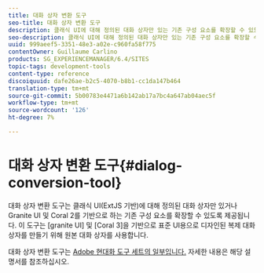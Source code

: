```yaml
---
title: 대화 상자 변환 도구
seo-title: 대화 상자 변환 도구
description: 클래식 UI에 대해 정의된 대화 상자만 있는 기존 구성 요소를 확장할 수 있도록 대화 상자 변환 도구가 제공됩니다.
seo-description: 클래식 UI에 대해 정의된 대화 상자만 있는 기존 구성 요소를 확장할 수 있도록 대화 상자 변환 도구가 제공됩니다.
uuid: 999aeef5-3351-48e3-a02e-c960fa58f775
contentOwner: Guillaume Carlino
products: SG_EXPERIENCEMANAGER/6.4/SITES
topic-tags: development-tools
content-type: reference
discoiquuid: dafe26ae-b2c5-4070-b8b1-cc1da147b464
translation-type: tm+mt
source-git-commit: 5b00783e4471a6b142ab17a7bc4a647ab04aec5f
workflow-type: tm+mt
source-wordcount: '126'
ht-degree: 7%

---
```



# 대화 상자 변환 도구{#dialog-conversion-tool}

대화 상자 변환 도구는 클래식 UI(ExtJS 기반)에 대해 정의된 대화 상자만 있거나 Granite UI 및 Coral 2를 기반으로 하는 기존 구성 요소를 확장할 수 있도록 제공됩니다. 이 도구는 [granite UI] 및 [Coral 3]을 기반으로 표준 UI용으로 디자인된 복제 대화 상자를 만들기 위해 원본 대화 상자를 사용합니다.

대화 상자 변환 도구는 [Adobe 현대화 도구 세트의 일부입니다.](modernization-tools.md) 자세한 내용은 해당 설명서를 참조하십시오.
